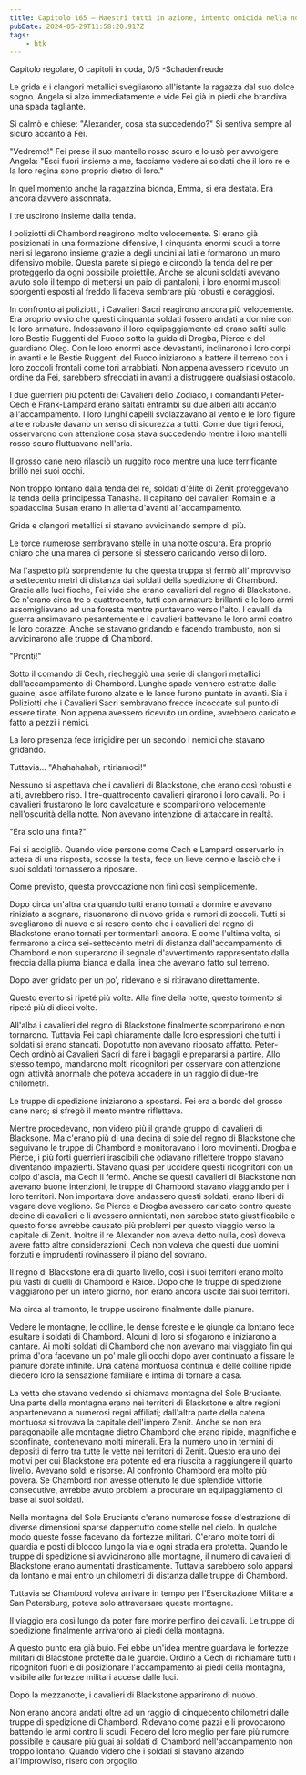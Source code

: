 ```yaml
---
title: Capitolo 165 – Maestri tutti in azione, intento omicida nella notte (prima parte)
pubDate: 2024-05-29T11:58:20.917Z
tags:
    - htk
---
```



Capitolo regolare,
0 capitoli in coda, 0/5
-Schadenfreude


Le grida e i clangori metallici svegliarono all'istante la ragazza dal suo dolce sogno. Angela si alzò immediatamente e vide Fei già in piedi che brandiva una spada tagliante.


Si calmò e chiese: "Alexander, cosa sta succedendo?" Si sentiva sempre al sicuro accanto a Fei.


"Vedremo!" Fei prese il suo mantello rosso scuro e lo usò per avvolgere Angela: "Esci fuori insieme a me, facciamo vedere ai soldati che il loro re e la loro regina sono proprio dietro di loro."


In quel momento anche la ragazzina bionda, Emma, si era destata. Era ancora davvero assonnata.


I tre uscirono insieme dalla tenda.


I poliziotti di Chambord reagirono molto velocemente. Si erano già posizionati in una formazione difensive, I cinquanta enormi scudi a torre neri si legarono insieme grazie a degli uncini ai lati e formarono un muro difensivo mobile. Questa parete si piegò e circondò la tenda del re per proteggerlo da ogni possibile proiettile. Anche se alcuni soldati avevano avuto solo il tempo di mettersi un paio di pantaloni, i loro enormi muscoli sporgenti esposti al freddo li faceva sembrare più robusti e coraggiosi.


In confronto ai poliziotti, i Cavalieri Sacri reagirono ancora più velocemente. Era proprio ovvio che questi cinquanta soldati fossero andati a dormire con le loro armature. Indossavano il loro equipaggiamento ed erano saliti sulle loro Bestie Ruggenti del Fuoco sotto la guida di Drogba, Pierce e del guardiano Oleg.
Con le loro enormi asce devastanti, inclinarono i loro corpi in avanti e le Bestie Ruggenti del Fuoco iniziarono a battere il terreno con i loro zoccoli frontali come tori arrabbiati. Non appena avessero ricevuto un ordine da Fei, sarebbero sfrecciati in avanti a distruggere qualsiasi ostacolo.


I due guerrieri più potenti dei Cavalieri dello Zodiaco, i comandanti Peter-Cech e Frank-Lampard erano saltati entrambi su due alberi alti accanto all'accampamento. I loro lunghi capelli svolazzavano al vento e le loro figure alte e robuste davano un senso di sicurezza a tutti. Come due tigri feroci, osservarono con attenzione cosa stava succedendo mentre i loro mantelli rosso scuro fluttuavano nell'aria.


Il grosso cane nero rilasciò un ruggito roco mentre una luce terrificante brillò nei suoi occhi.


Non troppo lontano dalla tenda del re, soldati d'élite di Zenit proteggevano la tenda della principessa Tanasha. Il capitano dei cavalieri Romain e la spadaccina Susan erano in allerta d'avanti all'accampamento.


Grida e clangori metallici si stavano avvicinando sempre di più.


Le torce numerose sembravano stelle in una notte oscura. Era proprio chiaro che una marea di persone si stessero caricando verso di loro.


Ma l'aspetto più sorprendente fu che questa truppa si fermò all'improvviso a settecento metri di distanza dai soldati della spedizione di Chambord. Grazie alle luci fioche, Fei vide che erano cavalieri del regno di Blackstone. Ce n'erano circa tre o quattrocento, tutti con armature brillanti e le loro armi assomigliavano ad una foresta mentre puntavano verso l'alto. I cavalli da guerra ansimavano pesantemente e i cavalieri battevano le loro armi contro le loro corazze. Anche se stavano gridando e facendo trambusto, non si avvicinarono alle truppe di Chambord.


"Pronti!"


Sotto il comando di Cech, riecheggiò una serie di clangori metallici dall'accampamento di Chambord. Lunghe spade vennero estratte dalle guaine, asce affilate furono alzate e le lance furono puntate in avanti. Sia i Poliziotti che i Cavalieri Sacri sembravano frecce incoccate sul punto di essere tirate. Non appena avessero ricevuto un ordine, avrebbero caricato e fatto a pezzi i nemici.


La loro presenza fece irrigidire per un secondo i nemici che stavano gridando.


Tuttavia... "Ahahahahah, ritiriamoci!"


Nessuno si aspettava che i cavalieri di Blackstone, che erano così robusti e alti, avrebbero riso. I tre-quattrocento cavalieri girarono i loro cavalli. Poi i cavalieri frustarono le loro cavalcature e scomparirono velocemente nell'oscurità della notte. Non avevano intenzione di attaccare in realtà.


"Era solo una finta?"


Fei si accigliò. Quando vide persone come Cech e Lampard osservarlo in attesa di una risposta, scosse la testa, fece un lieve cenno e lasciò che i suoi soldati tornassero a riposare.


Come previsto, questa provocazione non finì così semplicemente.


Dopo circa un'altra ora quando tutti erano tornati a dormire e avevano riniziato a sognare, risuonarono di nuovo grida e rumori di zoccoli. Tutti si svegliarono di nuovo e si resero conto che i cavalieri del regno di Blackstone erano tornati per tormentarli ancora. E come l'ultima volta, si fermarono a circa sei-settecento metri di distanza dall'accampamento di Chambord e non superarono il segnale d'avvertimento rappresentato dalla freccia dalla piuma bianca e dalla linea che avevano fatto sul terreno.


Dopo aver gridato per un po', ridevano e si ritiravano direttamente.


Questo evento si ripeté più volte. Alla fine della notte, questo tormento si ripeté più di dieci volte.


All'alba i cavalieri del regno di Blackstone finalmente scomparirono e non tornarono. Tuttavia Fei capì chiaramente dalle loro espressioni che tutti i soldati si erano stancati. Dopotutto non avevano riposato affatto. Peter-Cech ordinò ai Cavalieri Sacri di fare i bagagli e prepararsi a partire. Allo stesso tempo, mandarono molti ricognitori per osservare con attenzione ogni attività anormale che poteva accadere in un raggio di due-tre chilometri.


Le truppe di spedizione iniziarono a spostarsi. Fei era a bordo del grosso cane nero; si sfregò il mento mentre rifletteva.


Mentre procedevano, non videro più il grande gruppo di cavalieri di Blacksone. Ma c'erano più di una decina di spie del regno di Blackstone che seguivano le truppe di Chambord e monitoravano i loro movimenti. Drogba e Pierce, i più forti guerrieri irascibili che odiavano riflettere troppo stavano diventando impazienti.
Stavano quasi per uccidere questi ricognitori con un colpo d'ascia, ma Cech li fermò. Anche se questi cavalieri di Blackstone non avevano buone intenzioni, le truppe di Chambord stavano viaggiando per i loro territori. Non importava dove andassero questi soldati, erano liberi di vagare dove vogliono. Se Pierce e Drogba avessero caricato contro queste decine di cavalieri e li avessero annientati, non sarebbe stato giustificabile e questo forse avrebbe causato più problemi per questo viaggio verso la capitale di Zenit. Inoltre il re Alexander non aveva detto nulla, così doveva avere fatto altre considerazioni. Cech non voleva che questi due uomini forzuti e imprudenti rovinassero il piano del sovrano.


Il regno di Blackstone era di quarto livello, così i suoi territori erano molto più vasti di quelli di Chambord e Raice. Dopo che le truppe di spedizione viaggiarono per un intero giorno, non erano ancora uscite dai suoi territori.


Ma circa al tramonto, le truppe uscirono finalmente dalle pianure.


Vedere le montagne, le colline, le dense foreste e le giungle da lontano fece esultare i soldati di Chambord. Alcuni di loro si sfogarono e iniziarono a cantare. Ai molti soldati di Chambord che non avevano mai viaggiato fin qui prima d'ora facevano un po' male gli occhi dopo aver continuato a fissare le pianure dorate infinite. Una catena montuosa continua e delle colline ripide diedero loro la sensazione familiare e intima di tornare a casa.


La vetta che stavano vedendo si chiamava montagna del Sole Bruciante. Una parte della montagna erano nei territori di Blackstone e altre regioni appartenevano a numerosi regni affiliati; dall'altra parte della catena montuosa si trovava la capitale dell'impero Zenit.
Anche se non era paragonabile alle montagne dietro Chambord che erano ripide, magnifiche e sconfinate, contenevano molti minerali. Era la numero uno in termini di depositi di ferro tra tutte le vette nei territori di Zenit. Questo era uno dei motivi per cui Blackstone era potente ed era riuscita a raggiungere il quarto livello. Avevano soldi e risorse. Al confronto Chambord era molto più povera.
Se Chambord non avesse ottenuto le due splendide vittorie consecutive, avrebbe avuto problemi a procurare un equipaggiamento di base ai suoi soldati.


Nella montagna del Sole Bruciante c'erano numerose fosse d'estrazione di diverse dimensioni sparse dappertutto come stelle nel cielo. In qualche modo queste fosse facevano da fortezze militari. C'erano molte torri di guardia e posti di blocco lungo la via e ogni strada era protetta. Quando le truppe di spedizione si avvicinarono alle montagne, il numero di cavalieri di Blackstone erano aumentati drasticamente. Tuttavia sarebbero solo apparsi da lontano e mai entro un chilometri di distanza dalle truppe di Chambord.


Tuttavia se Chambord voleva arrivare in tempo per l'Esercitazione Militare a San Petersburg, poteva solo attraversare queste montagne.


Il viaggio era così lungo da poter fare morire perfino dei cavalli. Le truppe di spedizione finalmente arrivarono ai piedi della montagna.


A questo punto era già buio. Fei ebbe un'idea mentre guardava le fortezze militari di Blacstone protette dalle guardie. Ordinò a Cech di richiamare tutti i ricognitori fuori e di posizionare l'accampamento ai piedi della montagna, visibile alle fortezze militari accese dalle luci.


Dopo la mezzanotte, i cavalieri di Blackstone apparirono di nuovo.


Non erano ancora andati oltre ad un raggio di cinquecento chilometri dalle truppe di spedizione di Chambord. Ridevano come pazzi e li provocarono battendo le armi contro li scudi. Fecero del loro meglio per fare più rumore possibile e causare più guai ai soldati di Chambord nell'accampamento non troppo lontano. Quando videro che i soldati si stavano alzando all'improvviso, risero con orgoglio.





